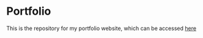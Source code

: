 # Portfolio

This is the repository for my portfolio website, which can be accessed <a href="/" target="_blank">here</a>
